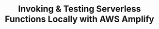 ---
title: Invoking & Testing Serverless Functions Locally with AWS Amplify
description: "In this video you'll learn how to invoke a serverless function locally using the Amplify CLI. You'll learn how to test a basic serverless function as well as one that proxies requests into an Express server with http endpoints."
banner: './functions.jpg'
authorIds:
  - nader-dabit
href: https://www.youtube.com/watch?v=4PYlC1WHD70
platforms:
  - React
categories:
  - API (REST)
---